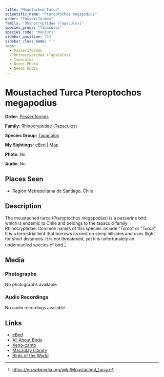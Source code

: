 ```yaml
---
title: "Moustached Turca"
scientific_name: "Pteroptochos megapodius"
order: "Passeriformes"
family: "Rhinocryptidae (Tapaculos)"
species_group: "Tapaculos"
species_code: "moutur1"
sidebar_position: 253
sidebar_class_name: " "
tags: 
  - Passeriformes
  - Rhinocryptidae (Tapaculos)
  - Tapaculos
  - Needs Photo
  - Needs Audio
---
```


# Moustached Turca <span className='sci_name'>Pteroptochos megapodius</span>

**Order:** [Passeriformes](/tags/passeriformes)

**Family:** [Rhinocryptidae (Tapaculos)](/tags/rhinocryptidae-tapaculos)

**Species Group:** [Tapaculos](/tags/tapaculos)

**My Sightings:** [eBird](https://ebird.org/lifelist?r=world&time=life&spp=moutur1) | [Map](/map?species_code=moutur1)

**Photo**: No 

**Audio**: No

## Places Seen

* Región Metropolitana de Santiago, Chile

## Description
The moustached turca (Pteroptochos megapodius) is a passerine bird which is endemic to Chile and belongs to the tapaculo family Rhinocryptidae. Common names of this species include "Turco" or "Turca". It is a terrestrial bird that burrows its nest on steep hillsides and uses flight for short distances. It is not threatened, yet it is unfortunately an understudied species of bird.[^1]

[^1]: https://en.wikipedia.org/wiki/Moustached_turca

## Media
### Photographs
No photographs available.

### Audio Recordings
No audio recordings available.

## Links
* [eBird](https://ebird.org/species/moutur1) 
* [All About Birds](https://www.allaboutbirds.org/guide/moutur1) 
* [Xeno-canto](https://www.xeno-canto.org/species/pteroptochos-megapodius) 
* [Macaulay Library](https://search.macaulaylibrary.org/catalog?taxonCode=moutur1&sort=rating_rank_desc)
* [Birds of the World](https://birdsoftheworld.org/bow/species/moutur1)
